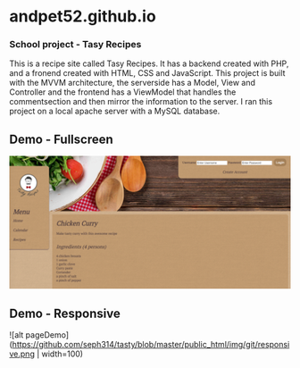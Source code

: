 # andpet52.github.io

### School project - Tasy Recipes
This is a recipe site called Tasy Recipes. It has a backend created with PHP, and a fronend created with HTML, CSS and JavaScript. This project is built with the MVVM architecture, the serverside has a Model, View and Controller and the frontend has a ViewModel that handles the commentsection and then mirror the information to the server. I ran this project on a local apache server with a MySQL database.

## Demo - Fullscreen
![alt pageDemo](https://github.com/seph314/tasty/blob/master/public_html/img/git/screenshot.png)

## Demo - Responsive
![alt pageDemo](https://github.com/seph314/tasty/blob/master/public_html/img/git/responsive.png | width=100)
